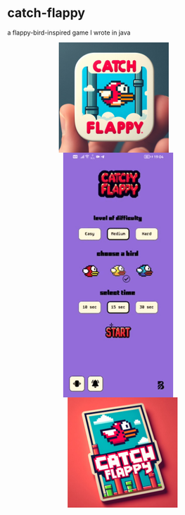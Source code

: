 # catch-flappy

a flappy-bird-inspired game I wrote in java

<div style="text-align: center;">

  <!-- bb.jpeg -->
  <img src="https://github.com/bugrahankaramollaoglu/catch-flappy/blob/main/bb.jpeg" style="display: inline-block; margin-right: 20px; vertical-align: middle;" width="250" alt="Screenshot BB">

  <!-- catchFlappy.gif -->
  <img src="https://github.com/bugrahankaramollaoglu/catch-flappy/blob/main/catchFlappy.gif" style="display: inline-block; margin-right: 20px; margin-left: 20px; vertical-align: middle;" width="250" alt="Catch Flappy Demo">

  <!-- cc.jpeg -->
  <img src="https://github.com/bugrahankaramollaoglu/catch-flappy/blob/main/cc.jpeg" style="display: inline-block; margin-left: 20px; vertical-align: middle;" width="250" alt="Screenshot CC">

</div>

